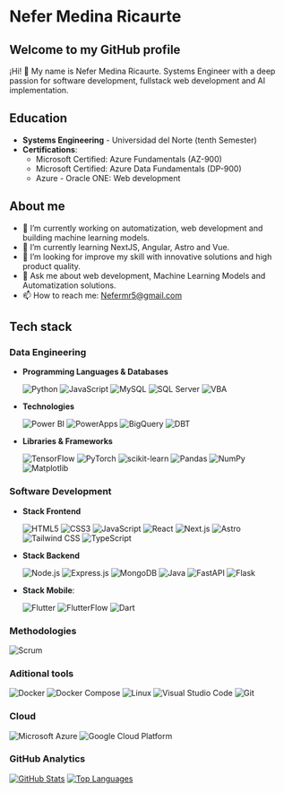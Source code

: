# Nefer Medina Ricaurte

## Welcome to my GitHub profile

¡Hi! 👋 My name is Nefer Medina Ricaurte. Systems Engineer with a deep passion for software development, fullstack web development and AI implementation.

## Education

- **Systems Engineering** - Universidad del Norte (tenth Semester)
- **Certifications**:
  - Microsoft Certified: Azure Fundamentals (AZ-900)
  - Microsoft Certified: Azure Data Fundamentals (DP-900)
  - Azure - Oracle ONE: Web development

## About me
- 🔭 I’m currently working on automatization, web development and building machine learning models.
- 🌱 I’m currently learning NextJS, Angular, Astro and Vue.
- 🤔 I’m looking for improve my skill with innovative solutions and high product quality.
- 💬 Ask me about web development, Machine Learning Models and Automatization solutions.
- 📫 How to reach me: Nefermr5@gmail.com

## Tech stack
### Data Engineering
- **Programming Languages & Databases**
   
  ![Python](https://img.shields.io/badge/-Python-3776AB?style=flat-square&logo=python&logoColor=white)
  ![JavaScript](https://img.shields.io/badge/-JavaScript-F7DF1E?style=flat-square&logo=javascript&logoColor=black)
  ![MySQL](https://img.shields.io/badge/-MySQL-000?&logo=MySQL&logoColor=4479A1)
  ![SQL Server](https://img.shields.io/badge/Microsoft%20SQL%20Server-CC2927?logo=microsoftsqlserver&logoColor=fff&style=flat-square)
  ![VBA](https://img.shields.io/badge/Code-VBA-867DB1?logo=visualstudio&logoColor=white)

- **Technologies**

  ![Power BI](https://img.shields.io/badge/-Power%20BI-F2C811?style=flat-square&logo=power-bi&logoColor=black)
  ![PowerApps](https://img.shields.io/badge/Power-Apps-742774)
  ![BigQuery](https://img.shields.io/badge/SQL-Google%20BigQuery-4285F4?logo=google%20cloud)
  ![DBT](https://img.shields.io/badge/Data%20Build%20Tool%20-%20Red?style=flat&logo=dbt&color=blue)
  
- **Libraries & Frameworks**

  ![TensorFlow](https://img.shields.io/badge/-TensorFlow-FF6F00?style=flat-square&logo=tensorflow&logoColor=white)
  ![PyTorch](https://img.shields.io/badge/-PyTorch-EE4C2C?style=flat-square&logo=pytorch&logoColor=white)
  ![scikit-learn](https://img.shields.io/badge/-scikit--learn-F7931E?style=flat-square&logo=scikit-learn&logoColor=white)
  ![Pandas](https://img.shields.io/badge/-Pandas-150458?style=flat-square&logo=pandas&logoColor=white)
  ![NumPy](https://img.shields.io/badge/-NumPy-013243?style=flat-square&logo=numpy&logoColor=white)
  ![Matplotlib](https://img.shields.io/badge/-Matplotlib-11557C?style=flat-square&logo=matplotlib&logoColor=white)
  
### Software Development
- **Stack Frontend**
  
  ![HTML5](https://img.shields.io/badge/-HTML5-E34F26?style=flat-square&logo=html5&logoColor=white)
  ![CSS3](https://img.shields.io/badge/-CSS3-1572B6?style=flat-square&logo=css3&logoColor=white)
  ![JavaScript](https://img.shields.io/badge/-JavaScript-F7DF1E?style=flat-square&logo=javascript&logoColor=black)
  ![React](https://img.shields.io/badge/-React-61DAFB?style=flat-square&logo=react&logoColor=white)
  ![Next.js](https://img.shields.io/badge/-Next.js-000000?style=flat-square&logo=next.js&logoColor=white)
  ![Astro](https://img.shields.io/badge/Astro-BC52EE?logo=astro&logoColor=fff&style=for-the-badge)
  ![Tailwind CSS](https://img.shields.io/badge/-Tailwind_CSS-38B2AC?style=flat-square&logo=tailwind-css&logoColor=white)
  ![TypeScript](https://img.shields.io/badge/-TypeScript-3178C6?style=flat-square&logo=typescript&logoColor=white)
  
- **Stack Backend**
  
  ![Node.js](https://img.shields.io/badge/-Node.js-339933?style=flat-square&logo=node.js&logoColor=white)
  ![Express.js](https://img.shields.io/badge/-Express.js-000000?style=flat-square&logo=express&logoColor=white)
  ![MongoDB](https://img.shields.io/badge/-MongoDB-47A248?style=flat-square&logo=mongodb&logoColor=white)
  ![Java](https://img.shields.io/badge/-Java-007396?style=flat-square&logo=java&logoColor=white)
  ![FastAPI](https://img.shields.io/badge/-FastAPI-009688?style=flat-square&logo=fastapi&logoColor=white)
  ![Flask](https://img.shields.io/badge/-Flask-000000?style=flat-square&logo=flask&logoColor=white)

- **Stack Mobile**:

  ![Flutter](https://img.shields.io/badge/-Flutter-02569B?style=flat-square&logo=flutter&logoColor=white)
  ![FlutterFlow](https://img.shields.io/badge/-FlutterFlow-0075EB?style=flat-square&logo=flutter&logoColor=white)
  ![Dart](https://img.shields.io/badge/-Dart-0175C2?style=flat-square&logo=dart&logoColor=white)

### **Methodologies**
  
  ![Scrum](https://img.shields.io/badge/-Scrum-2496ED?style=flat-square&logo=scrum&logoColor=white)
  
### **Aditional tools**

  ![Docker](https://img.shields.io/badge/-Docker-2496ED?style=flat-square&logo=docker&logoColor=white)
  ![Docker Compose](https://img.shields.io/badge/-Docker_Compose-2496ED?style=flat-square&logo=docker&logoColor=white)
  ![Linux](https://img.shields.io/badge/-Linux-FCC624?style=flat-square&logo=linux&logoColor=black)
  ![Visual Studio Code](https://img.shields.io/badge/-Visual_Studio_Code-007ACC?style=flat-square&logo=visual-studio-code&logoColor=white)
  ![Git](https://img.shields.io/badge/-Git-F05032?style=flat-square&logo=git&logoColor=white)

### **Cloud**

  ![Microsoft Azure](https://img.shields.io/badge/-Microsoft%20Azure-0089D6?style=flat-square&logo=microsoft-azure&logoColor=white)
  ![Google Cloud Platform](https://img.shields.io/badge/-Google%20Cloud-4285F4?style=flat-square&logo=google-cloud&logoColor=white)

### GitHub Analytics
[![GitHub Stats](https://github-readme-stats.vercel.app/api?username=NeferMR&show_icons=true&theme=blue-white)](https://github.com/MaycolMD)
[![Top Languages](https://github-readme-stats.vercel.app/api/top-langs/?username=NeferMR&layout=compact&theme=blue-white)](https://github.com/MaycolMD)

<!--
**NeferMR/NeferMR** is a ✨ _special_ ✨ repository because its `README.md` (this file) appears on your GitHub profile.

Here are some ideas to get you started:

- 🔭 I’m currently working on ...
- 🌱 I’m currently learning ...
- 👯 I’m looking to collaborate on ...
- 🤔 I’m looking for help with ...
- 💬 Ask me about ...
- 📫 How to reach me: ...
- 😄 Pronouns: ...
- ⚡ Fun fact: ...
-->
